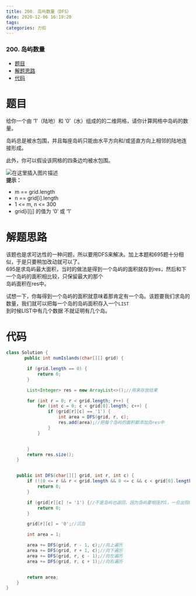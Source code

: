 ```yaml
---
title: 200. 岛屿数量（DFS）
date: 2020-12-06 16:19:20
tags: 
categories: 力扣
---
```


<!--more-->

### 200\. 岛屿数量

- [题目](#_2)
- [解题思路](#_18)
- [代码](#_26)

# 题目

给你一个由 ‘1’（陆地）和 ‘0’（水）组成的的二维网格，请你计算网格中岛屿的数量。

岛屿总是被水包围，并且每座岛屿只能由水平方向和/或竖直方向上相邻的陆地连接形成。

此外，你可以假设该网格的四条边均被水包围。

![在这里插入图片描述](https://img-blog.csdnimg.cn/2020120616161024.png?x-oss-process=image/watermark,type_ZmFuZ3poZW5naGVpdGk,shadow_10,text_aHR0cHM6Ly9ibG9nLmNzZG4ubmV0L3FxXzIxMDQwNTU5,size_16,color_FFFFFF,t_70)  
**提示：**

- m == grid.length
- n == grid\[i\].length
- 1 \<= m, n \<= 300
- grid\[i\]\[j\] 的值为 ‘0’ 或 ‘1’

# 解题思路

该题也是求可达性的一种问题，所以要用DFS来解决。加上本题和695题十分相似，于是只要稍加改动就可以了。  
695是求岛屿最大面积，当时的做法是得到一个岛屿的面积就存到res，然后和下一个岛屿的面积相比较，只保留最大的那个  
岛屿面积在res中。

试想一下，你每得到一个岛屿的面积就意味着那肯定有一个岛。该题要我们求岛的数量，我们就可以把每一个岛的岛屿面积存入一个`LIST`  
到时候LIST中有几个数据 不就证明有几个岛。

# 代码

```java
class Solution {
       public int numIslands(char[][] grid) {

        if (grid.length == 0) {
            return 0;
        }

        List<Integer> res = new ArrayList<>();//用来存放结果

        for (int r = 0; r < grid.length; r++) {
            for (int c = 0; c < grid[0].length; c++) {
                if (grid[r][c] == '1') {
                    int area = DFS(grid, r, c);
                    res.add(area);//把每个岛屿的面积都添加岛res中
                }
            }


        }
        return res.size();
    }


    public int DFS(char[][] grid, int r, int c) {
        if (!(0 <= r && r < grid.length && 0 <= c && c < grid[0].length)) {//超出了边缘，走不下去了
            return 0;
        }

        if (grid[r][c] != '1') {//不是岛屿也返回，因为岛屿要相连的1，一旦出现0就要返回
            return 0;
        }

        grid[r][c] = '0';//沉岛

        int area = 1;

        area += DFS(grid, r - 1, c);//向上遍历
        area += DFS(grid, r + 1, c);//向下遍历
        area += DFS(grid, r, c - 1);//向左遍历
        area += DFS(grid, r, c + 1);//向右遍历


        return area;
    }
}
```